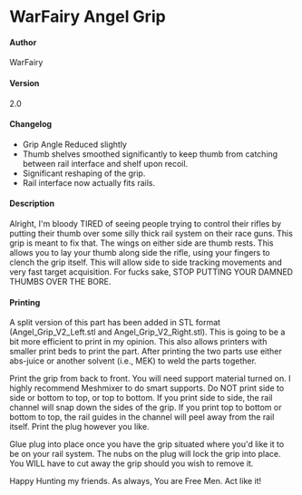 # WarFairy Angel Grip

#### Author
WarFairy

#### Version 
2.0

#### Changelog
* Grip Angle Reduced slightly
* Thumb shelves smoothed significantly to keep thumb from catching between rail interface and shelf upon recoil.
* Significant reshaping of the grip.
* Rail interface now actually fits rails.

#### Description
Alright, I'm bloody TIRED of seeing people trying to control their rifles by putting their thumb over some silly thick rail system on their race guns. This grip is meant to fix that. The wings on either side are thumb rests. This allows you to lay your thumb along side the rifle, using your fingers to clench the grip itself. This will allow side to side tracking movements and very fast target acquisition. For fucks sake, STOP PUTTING YOUR DAMNED THUMBS OVER THE BORE.

#### Printing
A split version of this part has been added in STL format (Angel_Grip_V2_Left.stl and Angel_Grip_V2_Right.stl).  This is going to be a bit more efficient to print in my opinion.  This also allows printers with smaller print beds to print the part.  After printing the two parts use either abs-juice or another solvent (i.e., MEK) to weld the parts together.

Print the grip from back to front. You will need support material turned on. I highly recommend Meshmixer to do smart supports. Do NOT print side to side or bottom to top, or top to bottom. If you print side to side, the rail channel will snap down the sides of the grip. If you print top to bottom or bottom to top, the rail guides in the channel will peel away from the rail itself. Print the plug however you like.

Glue plug into place once you have the grip situated where you'd like it to be on your rail system. The nubs on the plug will lock the grip into place. You WILL have to cut away the grip should you wish to remove it.

Happy Hunting my friends.  As always, You are Free Men. Act like it!
